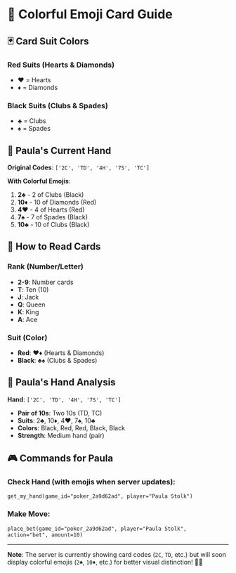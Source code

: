 # 🎨 Colorful Emoji Card Guide

## 🃏 **Card Suit Colors**

### **Red Suits** (Hearts & Diamonds)
- ♥️ = Hearts
- ♦️ = Diamonds

### **Black Suits** (Clubs & Spades)
- ♣️ = Clubs
- ♠️ = Spades

## 🎯 **Paula's Current Hand**

**Original Codes**: `['2C', 'TD', '4H', '7S', 'TC']`

**With Colorful Emojis**:
1. **2♣️** - 2 of Clubs (Black)
2. **10♦️** - 10 of Diamonds (Red)
3. **4♥️** - 4 of Hearts (Red)
4. **7♠️** - 7 of Spades (Black)
5. **10♣️** - 10 of Clubs (Black)

## 🎲 **How to Read Cards**

### **Rank** (Number/Letter)
- **2-9**: Number cards
- **T**: Ten (10)
- **J**: Jack
- **Q**: Queen
- **K**: King
- **A**: Ace

### **Suit** (Color)
- **Red**: ♥️♦️ (Hearts & Diamonds)
- **Black**: ♣️♠️ (Clubs & Spades)

## 🎯 **Paula's Hand Analysis**

**Hand**: `['2C', 'TD', '4H', '7S', 'TC']`
- **Pair of 10s**: Two 10s (TD, TC)
- **Suits**: 2♣️, 10♦️, 4♥️, 7♠️, 10♣️
- **Colors**: Black, Red, Red, Black, Black
- **Strength**: Medium hand (pair)

## 🎮 **Commands for Paula**

### **Check Hand** (with emojis when server updates):
```
get_my_hand(game_id="poker_2a9d62ad", player="Paula Stolk")
```

### **Make Move**:
```
place_bet(game_id="poker_2a9d62ad", player="Paula Stolk", action="bet", amount=10)
```

---

**Note**: The server is currently showing card codes (`2C`, `TD`, etc.) but will soon display colorful emojis (`2♣️`, `10♦️`, etc.) for better visual distinction! 🎨✨
